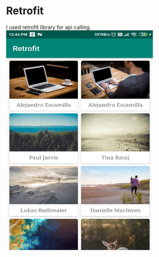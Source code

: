 # Retrofit
I used retrofit library for api calling.<br>
<img src="images/s1.jpeg" height="600" width="400">

